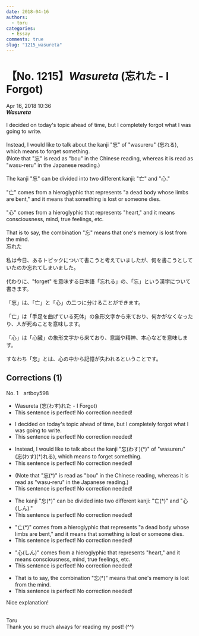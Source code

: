 ```yaml
---
date: 2018-04-16
authors:
  - toru
categories:
  - Essay
comments: true
slug: "1215_wasureta"
---
```


# 【No. 1215】<strong><em>Wasureta</em></strong> (忘れた - I Forgot)
<div class="date">Apr 16, 2018 10:36</div>
<div id="post"><div id="body_show_ori">
<strong><em>Wasureta</em></strong><br/><br/>I decided on today's topic ahead of time, but I completely forgot what I was going to write.<br/><br/>Instead, I would like to talk about the kanji "忘" of "wasureru" (忘れる), which means to forget something.<br/>(Note that "忘" is read as "bou" in the Chinese reading, whereas it is read as "wasu-reru" in the Japanese reading.)<br/><br/>The kanji "忘" can be divided into two different kanji: "亡" and "心."<br/><br/>"亡" comes from a hieroglyphic that represents "a dead body whose limbs are bent," and it means that something is lost or someone dies.<br/><br/>"心" comes from a hieroglyphic that represents "heart," and it means consciousness, mind, true feelings, etc.<br/><br/>That is to say, the combination "忘" means that one's memory is lost from the mind.
</div></div>

<!-- more -->

<div id="post_ja"><div id="body_show_mo">
忘れた<br/><br/>私は今日、あるトピックについて書こうと考えていましたが、何を書こうとしていたのか忘れてしまいました。<br/><br/>代わりに、"forget" を意味する日本語「忘れる」の、「忘」という漢字について書きます。<br/><br/>「忘」は、「亡」と「心」の二つに分けることができます。<br/><br/>「亡」は「手足を曲げている死体」の象形文字から来ており、何かがなくなったり、人が死ぬことを意味します。<br/><br/>「心」は「心臓」の象形文字から来ており、意識や精神、本心などを意味します。<br/><br/>すなわち「忘」とは、心の中から記憶が失われるということです。
</div></div>

## Corrections (1)
<div id="block"><div class="first_name"> No. 1　<span class="just_name">artboy598</span></div><div id="block2">
<ul class="correction_field">
<li class="incorrect">Wasureta (忘(わす)れた - I Forgot)</li>
<li class="corrected perfect">This sentence is perfect! No correction needed!</li>
</ul>
<ul class="correction_field">
<li class="incorrect">I decided on today's topic ahead of time, but I completely forgot what I was going to write.</li>
<li class="corrected perfect">This sentence is perfect! No correction needed!</li>
</ul>
<ul class="correction_field">
<li class="incorrect">Instead, I would like to talk about the kanji "忘(わす)(*)" of "wasureru" (忘(わす)(*)れる), which means to forget something.</li>
<li class="corrected perfect">This sentence is perfect! No correction needed!</li>
</ul>
<ul class="correction_field">
<li class="incorrect">(Note that "忘(*)" is read as "bou" in the Chinese reading, whereas it is read as "wasu-reru" in the Japanese reading.)</li>
<li class="corrected perfect">This sentence is perfect! No correction needed!</li>
</ul>
<ul class="correction_field">
<li class="incorrect">The kanji "忘(*)" can be divided into two different kanji: "亡(*)" and "心(しん)."</li>
<li class="corrected perfect">This sentence is perfect! No correction needed!</li>
</ul>
<ul class="correction_field">
<li class="incorrect">"亡(*)" comes from a hieroglyphic that represents "a dead body whose limbs are bent," and it means that something is lost or someone dies.</li>
<li class="corrected perfect">This sentence is perfect! No correction needed!</li>
</ul>
<ul class="correction_field">
<li class="incorrect">"心(しん)" comes from a hieroglyphic that represents "heart," and it means consciousness, mind, true feelings, etc.</li>
<li class="corrected perfect">This sentence is perfect! No correction needed!</li>
</ul>
<ul class="correction_field">
<li class="incorrect">That is to say, the combination "忘(*)" means that one's memory is lost from the mind.</li>
<li class="corrected perfect">This sentence is perfect! No correction needed!</li>
</ul>
<p class="comment_small">
 Nice explanation!
 <br/>
 <br/>
</p>

</div><div class="name"><span class="just_name">Toru</span><br>
Thank you so much always for reading my post! (^^)
</div>
</div>
